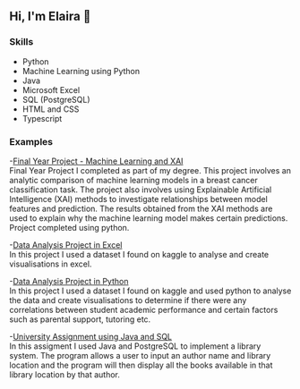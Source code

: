## Hi, I'm Elaira 👋

<!--
**ElairaP/ElairaP** is a ✨ _special_ ✨ repository because its `README.md` (this file) appears on your GitHub profile.

Here are some ideas to get you started:

- 🔭 I’m currently working on ...
- 🌱 I’m currently learning ...
- 👯 I’m looking to collaborate on ...
- 🤔 I’m looking for help with ...
- 💬 Ask me about ...
- 📫 How to reach me: ...
- 😄 Pronouns: ...
- ⚡ Fun fact: ...
-->

### Skills
- Python
- Machine Learning using Python
- Java
- Microsoft Excel
- SQL (PostgreSQL)
- HTML and CSS
- Typescript

### Examples
-[Final Year Project - Machine Learning and XAI](https://github.com/ElairaP/FYP)    
Final Year Project I completed as part of my degree. This project involves an analytic comparison of machine learning models in a breast cancer classification task. The project also involves using Explainable Artificial Intelligence (XAI) methods to investigate relationships between model features and prediction. The results obtained from the XAI methods are used to explain why the machine learning model makes certain predictions.   
Project completed using python.

-[Data Analysis Project in Excel](https://github.com/ElairaP/Retail-sales-excel-project)  
In this project I used a dataset I found on kaggle to analyse and create visualisations in excel.

-[Data Analysis Project in Python](https://github.com/ElairaP/student-performance-data-project)  
In this project I used a dataset I found on kaggle and used python to analyse the data and create visualisations to determine if there were any correlations between student academic performance and certain factors such as parental support, tutoring etc.

-[University Assignment using Java and SQL](https://github.com/ElairaP/Library-system-assignment)      
In this assigment I used Java and PostgreSQL to implement a library system. The program allows a user to input an author name and library location and the program will then display all the books available in that library location by that author.
